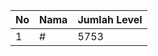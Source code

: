 | No | Nama            | Jumlah Level |
|----|-----------------|--------------|
| 1  | #    |    5753        |
